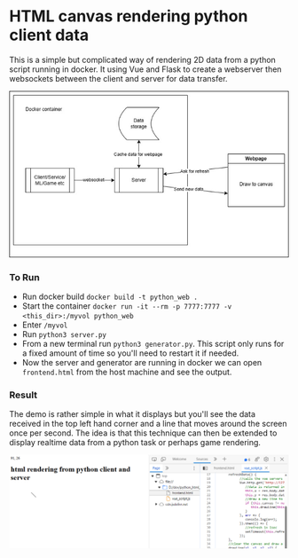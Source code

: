 # HTML canvas rendering python client data #

This is a simple but complicated way of rendering 2D data from a python script running in docker. It using Vue and Flask to create a webserver then websockets between the client and server for data transfer.

![picture](flow.jpg)

### To Run ###

* Run docker build ```docker build -t python_web .```
* Start the container ```docker run -it --rm -p 7777:7777 -v <this_dir>:/myvol python_web```
* Enter ```/myvol```
* Run ```python3 server.py```
* From a new terminal run ```python3 generator.py```. This script only runs for a fixed amount of time so you'll need to restart it if needed. 
* Now the server and generator are running in docker we can open ```frontend.html``` from the host machine and see the output.

### Result ###

The demo is rather simple in what it displays but you'll see the data received in the top left hand corner and a line that moves around the screen once per second. The idea is that this technique can then be extended to display realtime data from a python task or perhaps game rendering.  

![picture](frontend.png)
